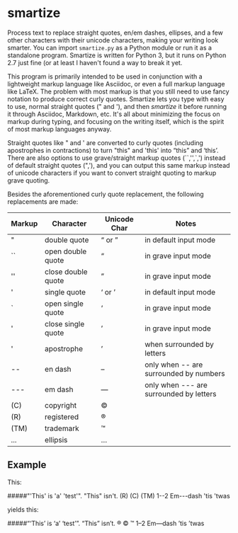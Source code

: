 smartize
========

Process text to replace straight quotes, en/em dashes, ellipses, and a few other characters with their unicode characters, making your writing look smarter.  You can import `smartize.py` as a Python module or run it as a standalone program. Smartize is written for Python 3, but it runs on Python 2.7 just fine (or at least I haven't found a way to break it yet.

This program is primarily intended to be used in conjunction with a lightweight markup language like Asciidoc, or even a full markup language like LaTeX. The problem with most markup is that you still need to use fancy notation to produce correct curly quotes.  Smartize lets you type with easy to use, normal straight quotes (" and '), and then *smartize* it before running it through Asciidoc, Markdown, etc.  It's all about minimizing the focus on markup during typing, and focusing on the writing itself, which is the spirit of most markup languages anyway.

Straight quotes like " and ' are converted to curly quotes (including apostrophes in contractions) to turn "this" and 'this' into “this” and ‘this’. There are also options to use grave/straight markup quotes (\`\`,'',\`,') instead of default straight quotes (",'), and you can output this same markup instead of unicode characters if you want to convert straight quoting to markup grave quoting.

Besides the aforementioned curly quote replacement, the following replacements are made:

Markup|Character|Unicode Char|Notes
-------|-------|-------|-------
"|double quote|“ or ”|in default input mode
\`\`|open double quote|“|in grave input mode
''|close double quote|”|in grave input mode
'|single quote|‘ or ’|in default input mode
\`|open single quote|‘|in grave input mode
'|close single quote|’|in grave input mode
'|apostrophe|’|when surrounded by letters
\-\-|en dash|–| only when \-\- are surrounded by numbers
\-\-\-|em dash|—|only when \-\-\- are surrounded by letters
(C)| copyright|©| 
(R)|registered|®|
(TM)|trademark|™|
...|ellipsis|…| 

## Example

This:

#####"'This' is 'a' 'test'". "This" isn't. (R) (C) (TM) 1--2 Em---dash 'tis 'twas

yields this:

#####“‘This’ is ‘a’ ‘test’”. “This” isn’t. ® © ™ 1–2 Em—dash ’tis ’twas
